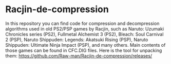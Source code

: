 # Racjin-de-compression
In this repository you can find code for compression and decompression algorithms used in old PS2/PSP games by Racjin, such as Naruto: Uzumaki Chronicles series (PS2), Fullmetal Alchemist 3 (PS2), Bleach: Soul Carnival 2 (PSP), Naruto Shippuden: Legends: Akatsuki Rising (PSP), Naruto Shippuden: Ultimate Ninja Impact (PSP), and many others.
Main contents of those games can be found in CFC.DIG files. Here is the tool for unpacking them: https://github.com/Raw-man/Racjin-de-compression/releases/
